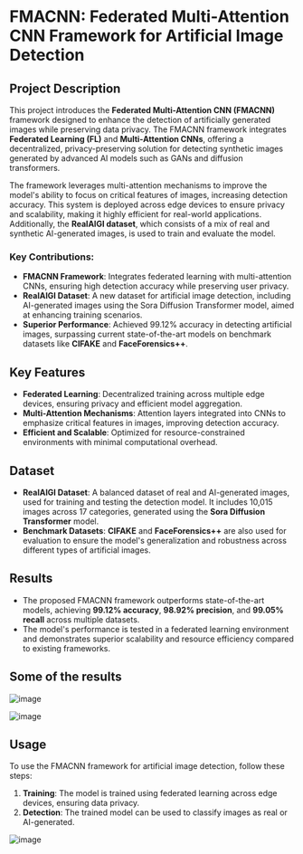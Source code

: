 # FMACNN: Federated Multi-Attention CNN Framework for Artificial Image Detection

## Project Description

This project introduces the **Federated Multi-Attention CNN (FMACNN)** framework designed to enhance the detection of artificially generated images while preserving data privacy. The FMACNN framework integrates **Federated Learning (FL)** and **Multi-Attention CNNs**, offering a decentralized, privacy-preserving solution for detecting synthetic images generated by advanced AI models such as GANs and diffusion transformers.

The framework leverages multi-attention mechanisms to improve the model's ability to focus on critical features of images, increasing detection accuracy. This system is deployed across edge devices to ensure privacy and scalability, making it highly efficient for real-world applications. Additionally, the **RealAIGI dataset**, which consists of a mix of real and synthetic AI-generated images, is used to train and evaluate the model.

### Key Contributions:
- **FMACNN Framework**: Integrates federated learning with multi-attention CNNs, ensuring high detection accuracy while preserving user privacy.
- **RealAIGI Dataset**: A new dataset for artificial image detection, including AI-generated images using the Sora Diffusion Transformer model, aimed at enhancing training scenarios.
- **Superior Performance**: Achieved 99.12% accuracy in detecting artificial images, surpassing current state-of-the-art models on benchmark datasets like **CIFAKE** and **FaceForensics++**.

## Key Features
- **Federated Learning**: Decentralized training across multiple edge devices, ensuring privacy and efficient model aggregation.
- **Multi-Attention Mechanisms**: Attention layers integrated into CNNs to emphasize critical features in images, improving detection accuracy.
- **Efficient and Scalable**: Optimized for resource-constrained environments with minimal computational overhead.

## Dataset

- **RealAIGI Dataset**: A balanced dataset of real and AI-generated images, used for training and testing the detection model. It includes 10,015 images across 17 categories, generated using the **Sora Diffusion Transformer** model.
- **Benchmark Datasets**: **CIFAKE** and **FaceForensics++** are also used for evaluation to ensure the model's generalization and robustness across different types of artificial images.

## Results

- The proposed FMACNN framework outperforms state-of-the-art models, achieving **99.12% accuracy**, **98.92% precision**, and **99.05% recall** across multiple datasets.
- The model's performance is tested in a federated learning environment and demonstrates superior scalability and resource efficiency compared to existing frameworks.

## Some of the results

![image](https://github.com/user-attachments/assets/13f6e507-cc62-41e6-8494-e099b86d5109)


![image](https://github.com/user-attachments/assets/2b5556f4-a42a-49aa-9128-96d292d1f3d3)


## Usage

To use the FMACNN framework for artificial image detection, follow these steps:
1. **Training**: The model is trained using federated learning across edge devices, ensuring data privacy.
2. **Detection**: The trained model can be used to classify images as real or AI-generated.










![image](https://github.com/user-attachments/assets/4cb3f085-0ed8-4126-8cc0-5a8ab95ee4cd)

